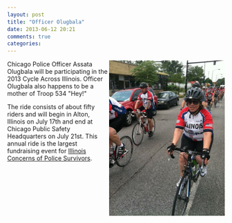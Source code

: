 ```yaml
---
layout: post
title: "Officer Olugbala"
date: 2013-06-12 20:21
comments: true
categories: 
---
```

<img src="/images/bike-ride.jpg" width="268" height="360" align="right" title="Officer Assata Olugbala" alt="Officer Assata Olugbala">
Chicago Police Officer Assata Olugbala will be participating in the 2013 Cycle Across Illinois. Officer Olugbala also happens to be a mother of Troop 534 "Hey!"

The ride consists of about fifty riders and will begin in Alton, Illinois on July 17th and end at Chicago Public Safety Headquarters on July 21st. This annual ride is the largest fundraising event for [Illinois Concerns of Police Survivors](http://ilcops.org).
